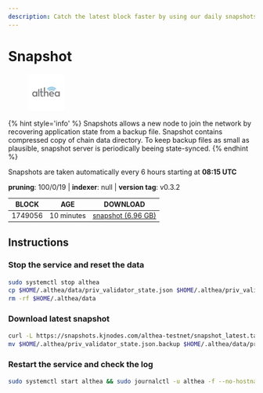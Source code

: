 ```yaml
---
description: Catch the latest block faster by using our daily snapshots.
---
```


# Snapshot

<figure><img src="https://raw.githubusercontent.com/kj89/cosmos-images/main/logos/althea.png" alt=""><figcaption></figcaption></figure>

{% hint style='info' %}
Snapshots allows a new node to join the network by recovering application state from a backup file. 
Snapshot contains compressed copy of chain data directory. To keep backup files as small as plausible, 
snapshot server is periodically beeing state-synced.
{% endhint %}

Snapshots are taken automatically every 6 hours starting at **08:15 UTC**

**pruning**: 100/0/19 | **indexer**: null | **version tag**: v0.3.2

| BLOCK             | AGE             | DOWNLOAD                                                                                            |
| ----------------- | --------------- | --------------------------------------------------------------------------------------------------- |
| 1749056 | 10 minutes | [snapshot (6.96 GB)](https://snapshots.kjnodes.com/althea-testnet/snapshot\_latest.tar.lz4) |

## Instructions

### Stop the service and reset the data

```bash
sudo systemctl stop althea
cp $HOME/.althea/data/priv_validator_state.json $HOME/.althea/priv_validator_state.json.backup
rm -rf $HOME/.althea/data
```

### Download latest snapshot

```bash
curl -L https://snapshots.kjnodes.com/althea-testnet/snapshot_latest.tar.lz4 | tar -Ilz4 -xf - -C $HOME/.althea
mv $HOME/.althea/priv_validator_state.json.backup $HOME/.althea/data/priv_validator_state.json
```

### Restart the service and check the log

```bash
sudo systemctl start althea && sudo journalctl -u althea -f --no-hostname -o cat
```
